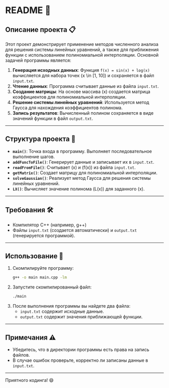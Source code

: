# README 📘

## Описание проекта 📋

Этот проект демонстрирует применение методов численного анализа для решения системы линейных уравнений, а также для приближения функции с использованием полиномиальной интерполяции. Основной задачей программы является:

1. **Генерация исходных данных**: Функция `f(x) = sin(x) + log(x)` вычисляется для набора точек \(x \in [1, 10]\) и сохраняется в файл `input.txt`.
2. **Чтение данных**: Программа считывает данные из файла `input.txt`.
3. **Создание матрицы**: На основе массива \(x\) создается матрица коэффициентов для полиномиальной интерполяции.
4. **Решение системы линейных уравнений**: Используется метод Гаусса для нахождения коэффициентов полинома.
5. **Запись результатов**: Вычисленный полином сохраняется в виде значений функции в файл `output.txt`.

---

## Структура проекта 📂

- **`main()`**: Точка входа в программу. Выполняет последовательное выполнение шагов.
- **`addFuncToFile()`**: Генерирует данные и записывает их в `input.txt`.
- **`readFromFile()`**: Считывает \(x\) и \(f(x)\) из файла `input.txt`.
- **`getMatrix()`**: Создает матрицу для полиномиальной интерполяции.
- **`solveGaussian()`**: Реализует метод Гаусса для решения системы линейных уравнений.
- **`LX()`**: Вычисляет значение полинома \(L(x)\) для заданного \(x\).

---

## Требования 🛠️

- Компилятор C++ (например, g++)
- Файлы `input.txt` (создается автоматически) и `output.txt` (генерируется программой).

---

## Использование 🚀

1. Скомпилируйте программу:
   ```bash
   g++ -o main main.cpp -lm
   ```
2. Запустите скомпилированный файл:
   ```bash
   ./main
   ```
3. После выполнения программы вы найдете два файла:
    - `input.txt` содержит исходные данные.
    - `output.txt` содержит значения приближающей функции.

---

## Примечания ⚠️

- Убедитесь, что в директории программы есть права на запись файлов.
- В случае ошибок проверьте, корректно ли записаны данные в `input.txt`.

---

Приятного кодинга! 😄